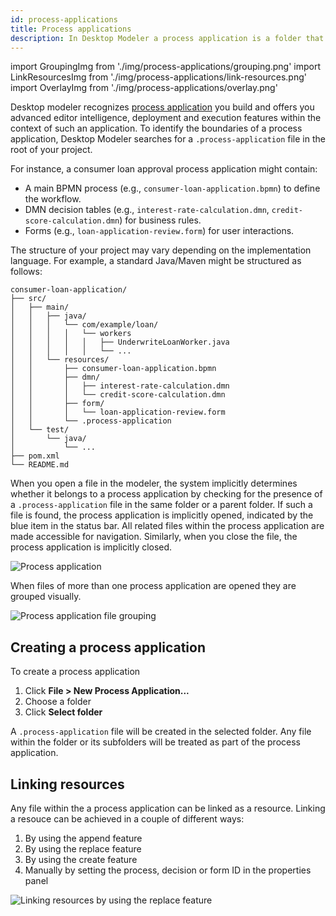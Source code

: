```yaml
---
id: process-applications
title: Process applications
description: In Desktop Modeler a process application is a folder that contains a .process-application file and a set of related files you can work on and deploy as a single bundle.
---
```


import GroupingImg from './img/process-applications/grouping.png'
import LinkResourcesImg from './img/process-applications/link-resources.png'
import OverlayImg from './img/process-applications/overlay.png'

Desktop modeler recognizes [process application](../../concepts/process-applications.md) you build and offers you advanced editor intelligence, deployment and execution features within the context of such an application. To identify the boundaries of a process application, Desktop Modeler searches for a `.process-application` file in the root of your project.

For instance, a consumer loan approval process application might contain:

- A main BPMN process (e.g., `consumer-loan-application.bpmn`) to define the workflow.
- DMN decision tables (e.g., `interest-rate-calculation.dmn`, `credit-score-calculation.dmn`) for business rules.
- Forms (e.g., `loan-application-review.form`) for user interactions.

The structure of your project may vary depending on the implementation language. For example, a standard Java/Maven might be structured as follows:

```
consumer-loan-application/
├── src/
│   ├── main/
│   │   ├── java/
│   │   │   └── com/example/loan/
│   │   │   │   └── workers
│   │   │   │   │   ├── UnderwriteLoanWorker.java
│   │   │   │   │   └── ...
│   │   └── resources/
│   │       ├── consumer-loan-application.bpmn
│   │       ├── dmn/
│   │       │   ├── interest-rate-calculation.dmn
│   │       │   └── credit-score-calculation.dmn
│   │       ├── form/
│   │       │   └── loan-application-review.form
│   │       └── .process-application
│   └── test/
│       └── java/
│           └── ...
├── pom.xml
└── README.md
```

When you open a file in the modeler, the system implicitly determines whether it belongs to a process application by checking for the presence of a `.process-application` file in the same folder or a parent folder. If such a file is found, the process application is implicitly opened, indicated by the blue item in the status bar. All related files within the process application are made accessible for navigation. Similarly, when you close the file, the process application is implicitly closed.

<p><img src={OverlayImg} alt="Process application" /></p>

When files of more than one process application are opened they are grouped visually.

<p><img src={GroupingImg} alt="Process application file grouping" /></p>

## Creating a process application

To create a process application

1. Click **File > New Process Application...**
2. Choose a folder
3. Click **Select folder**

A `.process-application` file will be created in the selected folder. Any file within the folder or its subfolders will be treated as part of the process application.

## Linking resources

Any file within the a process application can be linked as a resource. Linking a resouce can be achieved in a couple of different ways:

1. By using the append feature
2. By using the replace feature
3. By using the create feature
4. Manually by setting the process, decision or form ID in the properties panel

<p><img src={LinkResourcesImg} alt="Linking resources by using the replace feature" /></p>
